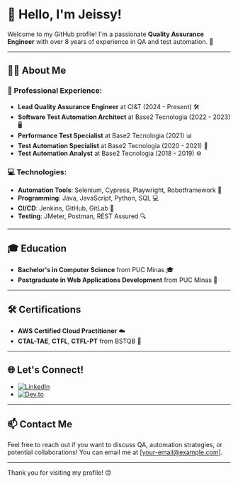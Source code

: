 # 👋 Hello, I'm Jeissy!

Welcome to my GitHub profile! I'm a passionate **Quality Assurance Engineer** with over 8 years of experience in QA and test automation. 🚀

---

## 👩‍💻 About Me

### 🌟 Professional Experience:
- **Lead Quality Assurance Engineer** at CI&T (2024 - Present) 🛠️
- **Software Test Automation Architect** at Base2 Tecnologia (2022 - 2023) 🖥️
- **Performance Test Specialist** at Base2 Tecnologia (2021) 📊
- **Test Automation Specialist** at Base2 Tecnologia (2020 - 2021) 🧪
- **Test Automation Analyst** at Base2 Tecnologia (2018 - 2019) ⚙️

### 💻 Technologies:
- **Automation Tools**: Selenium, Cypress, Playwright, Robotframework 🤖
- **Programming**: Java, JavaScript, Python, SQL 💻
- **CI/CD**: Jenkins, GitHub, GitLab 🔄
- **Testing**: JMeter, Postman, REST Assured 🔍

---

## 🎓 Education

- **Bachelor's in Computer Science** from PUC Minas 🎓
- **Postgraduate in Web Applications Development** from PUC Minas 📘

---

## 🛠️ Certifications

- **AWS Certified Cloud Practitioner** ☁️
- **CTAL-TAE**, **CTFL**, **CTFL-PT** from BSTQB 📜

---

## 🌐 Let's Connect!

- [![LinkedIn](https://img.shields.io/badge/LinkedIn-%230077B5.svg?style=for-the-badge&logo=linkedin&logoColor=white)](https://www.linkedin.com/in/your-linkedin-profile)
- [![Dev.to](https://img.shields.io/badge/Dev.to-%23000000.svg?style=for-the-badge&logo=devdotto&logoColor=white)](https://dev.to/your-devto-profile)

---

## 📫 Contact Me

Feel free to reach out if you want to discuss QA, automation strategies, or potential collaborations! You can email me at [your-email@example.com].

---

Thank you for visiting my profile! 😊
